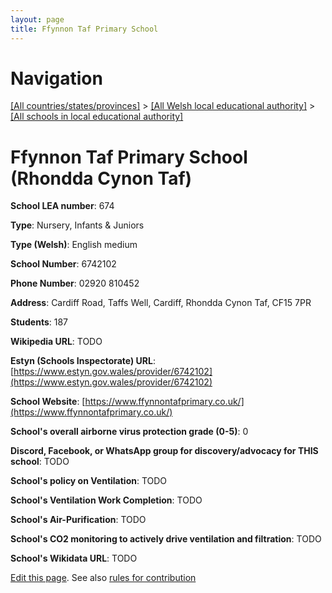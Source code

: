 ```yaml
---
layout: page
title: Ffynnon Taf Primary School
---
```

# Navigation

[[All countries/states/provinces]](../../..) > [[All Welsh local educational authority]](../..) > [[All schools in local educational authority]](..)

# Ffynnon Taf Primary School (Rhondda Cynon Taf)

**School LEA number**: 674

**Type**: Nursery, Infants & Juniors

**Type (Welsh)**: English medium

**School Number**: 6742102

**Phone Number**: 02920 810452

**Address**: Cardiff Road, Taffs Well, Cardiff, Rhondda Cynon Taf, CF15 7PR

**Students**: 187

**Wikipedia URL**: TODO

**Estyn (Schools Inspectorate) URL**: [https://www.estyn.gov.wales/provider/6742102](https://www.estyn.gov.wales/provider/6742102)

**School Website**: [https://www.ffynnontafprimary.co.uk/](https://www.ffynnontafprimary.co.uk/)

**School's overall airborne virus protection grade (0-5)**: 0

**Discord, Facebook, or WhatsApp group for discovery/advocacy for THIS school**: TODO

**School's policy on Ventilation**: TODO

**School's Ventilation Work Completion**: TODO

**School's Air-Purification**: TODO

**School's CO2 monitoring to actively drive ventilation and filtration**: TODO

**School's Wikidata URL**: TODO




[Edit this page](https://github.com/VentilationProject/Wales/edit/prif/./Rhondda_Cynon_Taf/Ffynnon_Taf_Primary_School.md). See also [rules for contribution](../../../contribution-rules/)